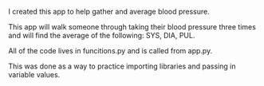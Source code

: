 I created this app to help gather and average blood pressure.

This app will walk someone through taking their
blood pressure three times and will find the
average of the following: SYS, DIA, PUL.

All of the code lives in funcitions.py and is called from app.py.

This was done as a way to practice importing libraries and passing
in variable values.
